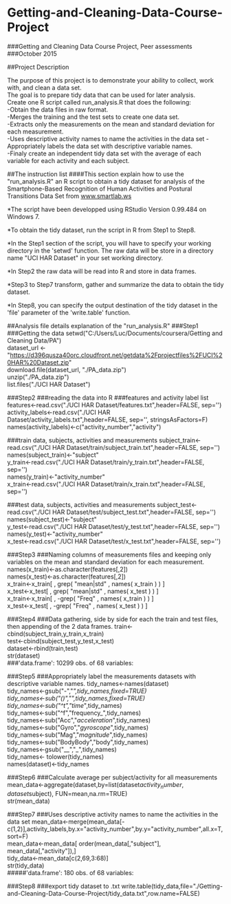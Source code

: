# Getting-and-Cleaning-Data-Course-Project
###Getting and Cleaning Data Course Project, Peer assessments
###October 2015

##Project Description

The purpose of this project is to demonstrate your ability to collect, work with, and clean a data set.  
The goal is to prepare tidy data that can be used for later analysis.  
Create one R script called run_analysis.R that does the following:  
-Obtain the data files in raw format.  
-Merges the training and the test sets to create one data set.  
-Extracts only the measurements on the mean and standard deviation for each measurement.  
-Uses descriptive activity names to name the activities in the data set
-Appropriately labels the data set with descriptive variable names.  
-Finaly create an independent tidy data set with the average of each variable for each activity and each subject.


##The instruction list
####This section explain how to use the "run_analysis.R" an R script to obtain a tidy dataset for analysis of the Smartphone-Based Recognition of Human Activities and Postural Transitions Data Set from www.smartlab.ws  

*The script have been developped using RStudio Version 0.99.484 on Windows 7.

*To obtain the tidy dataset, run the script in R from Step1 to Step8.

*In the Step1 section of the script, you will have to specify your working directory in the 'setwd' function. The raw data will be store in a directory name "UCI HAR Dataset" in your set working directory.

*In Step2 the raw data will be read into R and store in data frames.

*Step3 to Step7 transform, gather and summarize the data to obtain the tidy dataset.

*In Step8, you can specify the output destination of the tidy dataset in the 'file' parameter of the 'write.table' function.


##Analysis file details explanation of the "run_analysis.R"
###Step1
###Getting the data
setwd("C:/Users/Luc/Documents/coursera/Getting and Cleaning Data/PA")  
dataset_url <- "https://d396qusza40orc.cloudfront.net/getdata%2Fprojectfiles%2FUCI%20HAR%20Dataset.zip"  
download.file(dataset_url, "./PA_data.zip")  
unzip("./PA_data.zip")  
list.files("./UCI HAR Dataset")  

###Step2
###reading the data into R
###features and activity label list
features<-read.csv("./UCI HAR Dataset/features.txt",header=FALSE, sep='')  
activity_labels<-read.csv("./UCI HAR Dataset/activity_labels.txt",header=FALSE, sep='', stringsAsFactors=F)  
names(activity_labels)<-c("activity_number","activity")  

###train data, subjects, activities and measurements
subject_train<-read.csv("./UCI HAR Dataset/train/subject_train.txt",header=FALSE, sep='')  
names(subject_train)<-"subject"  
y_train<-read.csv("./UCI HAR Dataset/train/y_train.txt",header=FALSE, sep='')  
names(y_train)<-"activity_number"  
x_train<-read.csv("./UCI HAR Dataset/train/x_train.txt",header=FALSE, sep='')  

###test data, subjects, activities and measurements
subject_test<-read.csv("./UCI HAR Dataset/test/subject_test.txt",header=FALSE, sep='')  
names(subject_test)<-"subject"  
y_test<-read.csv("./UCI HAR Dataset/test/y_test.txt",header=FALSE, sep='')  
names(y_test)<-"activity_number"  
x_test<-read.csv("./UCI HAR Dataset/test/x_test.txt",header=FALSE, sep='')  

###Step3
###Naming columns of measurements files and keeping only variables on the mean and standard deviation for each measurement.
names(x_train)<-as.character(features[,2])  
names(x_test)<-as.character(features[,2])  
x_train<-x_train[ , grep( "mean|std" , names( x_train ) ) ]  
x_test<-x_test[ , grep( "mean|std" , names( x_test ) ) ]  
x_train<-x_train[ , -grep( "Freq" , names( x_train ) ) ]  
x_test<-x_test[ , -grep( "Freq" , names( x_test ) ) ]  

###Step4
###Data gathering, side by side for each the train and test files, then appending of the 2 data frames.
train<-cbind(subject_train,y_train,x_train)  
test<-cbind(subject_test,y_test,x_test)  
dataset<-rbind(train,test)  
str(dataset)  
###'data.frame':    10299 obs. of  68 variables:

###Step5
###Appropriately label the measurements datasets with descriptive variable names.
tidy_names<-names(dataset)  
tidy_names<-gsub("-","_",tidy_names,fixed=TRUE)  
tidy_names<-sub("()","",tidy_names,fixed=TRUE)  
tidy_names<-sub("^t","time_",tidy_names)  
tidy_names<-sub("^f","frequency_",tidy_names)  
tidy_names<-sub("Acc","_acceleration_",tidy_names)  
tidy_names<-sub("Gyro","_gyroscope_",tidy_names)  
tidy_names<-sub("Mag","_magnitude_",tidy_names)  
tidy_names<-sub("BodyBody","body",tidy_names)  
tidy_names<-gsub("__","_",tidy_names)  
tidy_names<- tolower(tidy_names)  
names(dataset)<-tidy_names  

###Step6
###Calculate average per subject/activity for all measurements
mean_data<-aggregate(dataset,by=list(dataset$activity_number,dataset$subject), FUN=mean,na.rm=TRUE)  
str(mean_data)  

###Step7
###Uses descriptive activity names to name the activities in the data set
mean_data<-merge(mean_data[-c(1,2)],activity_labels,by.x="activity_number",by.y="activity_number",all.x=T,sort=F)  
mean_data<-mean_data[ order(mean_data[,"subject"], mean_data[,"activity"]),]  
tidy_data<-mean_data[c(2,69,3:68)]  
str(tidy_data)  
#####'data.frame':	180 obs. of  68 variables: 

###Step8
###export tidy dataset to .txt
write.table(tidy_data,file="./Getting-and-Cleaning-Data-Course-Project/tidy_data.txt",row.name=FALSE)
